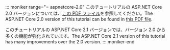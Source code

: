 ::: moniker range="= aspnetcore-2.0"
<span data-ttu-id="4638b-101">このチュートリアルの ASP.NET Core 2.0 バージョンについては、[この PDF ファイル](https://github.com/aspnet/Docs/tree/master/aspnetcore/data/ef-rp/intro/PDF-6-18-18.pdf)を参照してください。</span><span class="sxs-lookup"><span data-stu-id="4638b-101">The ASP.NET Core 2.0 version of this tutorial can be found in [this PDF file](https://github.com/aspnet/Docs/tree/master/aspnetcore/data/ef-rp/intro/PDF-6-18-18.pdf).</span></span>

<span data-ttu-id="4638b-102">このチュートリアルの ASP.NET Core 2.1 バージョンでは、バージョン 2.0 から多くの機能が強化されています。</span><span class="sxs-lookup"><span data-stu-id="4638b-102">The ASP.NET Core 2.1 version of this tutorial has many improvements over the 2.0 version.</span></span>
::: moniker-end